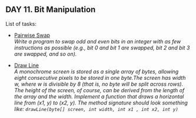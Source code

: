 ## DAY 11. Bit Manipulation

List of tasks:

- [Pairwise Swap](https://github.com/yankouskia/cracking-interview/tree/master/DAY%2011/PairwiseSwap.java)  
  *Write a program to swap odd and even bits in an integer with as few instructions as possible (e.g., bit 0 and bit 1 are swapped, bit 2 and bit 3 are swapped, and so on).*  

- [Draw Line](https://github.com/yankouskia/cracking-interview/tree/master/DAY%2011/DrawLine.java)  
  *A monochrome screen is stored as a single array of bytes, allowing eight consecutive pixels to be stored in one byte.The screen has width w, where w is divisible by 8 (that is, no byte will be split across rows). The height of the screen, of course, can be derived from the length of the array and the width. Implement a function that draws a horizontal line from (x1, y) to (x2, y). The method signature should look something like: `drawLine(byte[] screen, int width, int x1 , int x2, int y)`*  
